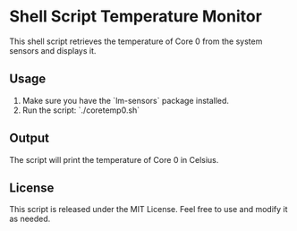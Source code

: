 # Shell Script Temperature Monitor

This shell script retrieves the temperature of Core 0 from the system sensors and displays it.

## Usage

1. Make sure you have the \`lm-sensors\` package installed.
2. Run the script: \`./coretemp0.sh\`

## Output

The script will print the temperature of Core 0 in Celsius.

## License

This script is released under the MIT License. Feel free to use and modify it as needed.
